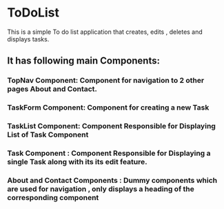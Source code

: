 # ToDoList

This is a simple To do list application that creates, edits , deletes and displays tasks.

## It has following main Components:

### TopNav Component: Component for navigation to 2 other pages About and Contact.

### TaskForm Component: Component for creating a new Task

### TaskList Component: Component Responsible for Displaying List of Task Component

### Task Component : Component Responsible for Displaying a single Task along with its its edit feature.

### About and Contact Components : Dummy components which are used for navigation , only displays a heading of the corresponding component
